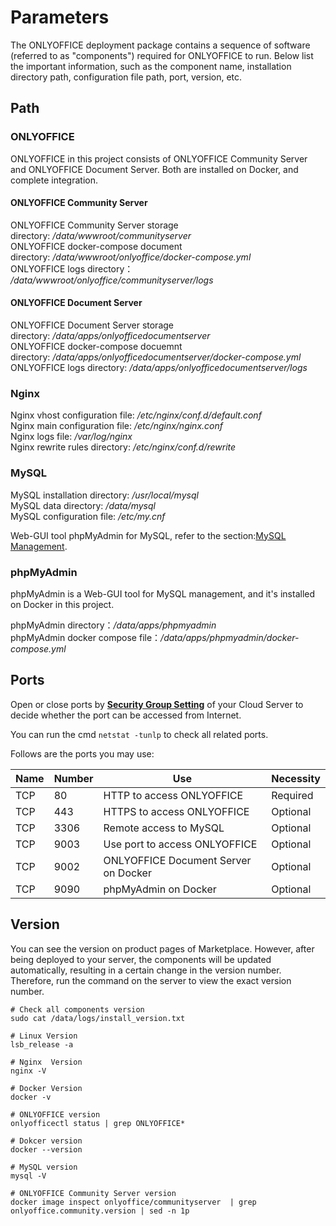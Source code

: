 # Parameters

The ONLYOFFICE deployment package contains a sequence of software (referred to as "components") required for ONLYOFFICE to run. Below list the important information, such as the component name, installation directory path, configuration file path, port, version, etc.

## Path

### ONLYOFFICE

ONLYOFFICE in this project consists of ONLYOFFICE Community Server and ONLYOFFICE Document Server. Both are installed on Docker, and complete integration.

#### ONLYOFFICE Community Server

ONLYOFFICE Community Server storage directory: */data/wwwroot/communityserver*  
ONLYOFFICE docker-compose document directory: */data/wwwroot/onlyoffice/docker-compose.yml*  
ONLYOFFICE logs directory： */data/wwwroot/onlyoffice/communityserver/logs*

#### ONLYOFFICE Document Server

ONLYOFFICE Document Server storage directory: */data/apps/onlyofficedocumentserver*  
ONLYOFFICE docker-compose docuemnt directory: */data/apps/onlyofficedocumentserver/docker-compose.yml*  
ONLYOFFICE logs directory: */data/apps/onlyofficedocumentserver/logs*

### Nginx

Nginx vhost configuration file: */etc/nginx/conf.d/default.conf*    
Nginx main configuration file: */etc/nginx/nginx.conf*   
Nginx logs file: */var/log/nginx*  
Nginx rewrite rules directory: */etc/nginx/conf.d/rewrite* 

### MySQL

MySQL installation directory: */usr/local/mysql*  
MySQL data directory: */data/mysql*  
MySQL configuration file: */etc/my.cnf*  

Web-GUI tool phpMyAdmin for MySQL, refer to the section:[MySQL Management](/admin-mysql.md). 

###  phpMyAdmin

phpMyAdmin is a Web-GUI tool for MySQL management, and it's installed on Docker in this project.

phpMyAdmin directory：*/data/apps/phpmyadmin*  
phpMyAdmin docker compose file：*/data/apps/phpmyadmin/docker-compose.yml*  

## Ports

Open or close ports by **[Security Group Setting](https://support.websoft9.com/docs/faq/tech-instance.html)** of your Cloud Server to decide whether the port can be accessed from Internet.  

You can run the cmd `netstat -tunlp` to check all related ports.  

Follows are the ports you may use:

| Name | Number | Use |  Necessity |
| --- | --- | --- | --- |
| TCP | 80 | HTTP to access ONLYOFFICE | Required |
| TCP | 443 | HTTPS to access ONLYOFFICE | Optional |
| TCP | 3306 | Remote access to MySQL | Optional |
| TCP | 9003 | Use port to access ONLYOFFICE | Optional |
| TCP | 9002 | ONLYOFFICE Document Server on Docker | Optional |
| TCP | 9090 | phpMyAdmin on Docker | Optional |

## Version

You can see the version on product pages of Marketplace. However, after being deployed to your server, the components will be updated automatically, resulting in a certain change in the version number. Therefore, run the command on the server to view the exact version number. 

```shell
# Check all components version
sudo cat /data/logs/install_version.txt

# Linux Version
lsb_release -a

# Nginx  Version
nginx -V

# Docker Version
docker -v

# ONLYOFFICE version
onlyofficectl status | grep ONLYOFFICE*

# Dokcer version
docker --version

# MySQL version
mysql -V

# ONLYOFFICE Community Server version
docker image inspect onlyoffice/communityserver  | grep onlyoffice.community.version | sed -n 1p
```
